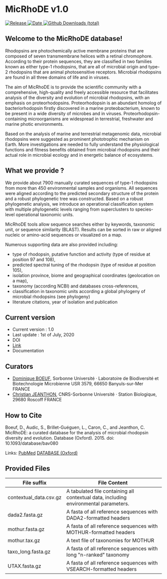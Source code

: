 <!-- Headings -->
# MicRhoDE v1.0
[![Release](https://img.shields.io/badge/release-1.0-blue.svg)
![Date](https://img.shields.io/badge/date-01%20July%202020-lightgrey.svg)
![Github Downloads
(total)](https://img.shields.io/github/downloads/roskobaz/micrhode/total.svg)](https://github.com/roskobaz/micrhode/releases)

## Welcome to the MicRhoDE database!
<p>Rhodopsins are photochemically active membrane proteins that are composed of seven transmembrane helices with a retinal chromophore. According to their protein sequences, they are classified in two families known as either type-1 rhodopsins, that are all of microbial origin and type-2 rhodopsins that are animal photosensitive receptors. Microbial rhodopsins are found in all three domains of life and in viruses.</p>

<p>The aim of MicRhoDE is to provide the scientific community with a comprehensive, high-quality and freely accessible resource that facilitates analysis of the diversity and evolution of microbial rhodopsins, with an emphasis on proteorhodopsins. Proteorhodopsin is an abundant homolog of bacteriorhodopsin firstly discovered in a marine proteobacterium, known to be present in a wide diversity of microbes and in viruses. Proteorhodopsin-containing microorganisms are widespread in terrestrial, freshwater and marine photic environments.</p>

<p>Based on the analysis of marine and terrestrial metagenomic data, microbial rhodopsins were suggested as prominent phototrophic mechanism on Earth. More investigations are needed to fully understand the physiological functions and fitness benefits obtained from microbial rhodopsins and their actual role in microbial ecology and in energetic balance of ecosystems.</p>

## What we provide ?
<p>We provide about 7900 manually curated sequences of type-1 rhodopsins from more than 450 environmental samples and organisms. All sequences were aligned according to the predicted secondary structure of the protein and a robust phylogenetic tree was constructed. Based on a robust phylogenetic analysis, we introduce an operational classification system with multiple phylogenetic levels ranging from superclusters to species-level operational taxonomic units.</p>

<p>MicRhoDE tools allow sequence searches either by keywords, taxonomic unit, or sequence similarity (BLAST). Results can be sorted in raw or aligned nucleic or amino-acid sequences or visualized on a map.</p>

Numerous supporting data are also provided including:
* type of rhodopsin, putative function and activity (type of residue at position 97 and 108),
* predicted spectral tuning of the rhodopsin (type of residue at position 105),
* isolation province, biome and geographical coordinates (geolocation on a map),
* taxonomy (according NCBI) and databases cross-references,
* classification in taxonomic units according a global phylogeny of microbial rhodopsins (see phylogeny)
* literature citations, year of isolation and publication

## Current version
* Current version : 1.0
* Last update : 1st of July, 2020 
* DOI
* [Link](https://github.com/roskobaz/micrhode/releases)
* Documentation

## Curators

* [Dominique BOEUF](mailto:dboeuf@sb-roscoff.fr), Sorbonne Université · Laboratoire de Biodiversité et Biotechnologie Microbienne USR 3579, 66650 Banyuls-sur-Mer FRANCE
* [Christian JEANTHON](mailto:jeanthon@sb-roscoff.fr), CNRS-Sorbonne Université · Station Biologique, 29680 Roscoff FRANCE

## How to Cite
Boeuf, D., Audic, S., Brillet-Guéguen, L., Caron, C., and Jeanthon, C. MicRhoDE: a curated database for the analysis of microbial rhodopsin diversity and evolution. Database (Oxford). 2015. doi: 10.1093/database/bav080

Links: [PubMed](https://pubmed.ncbi.nlm.nih.gov/26286928/)
[DATABASE (Oxford)](https://academic.oup.com/database/article/doi/10.1093/database/bav080/2433213)

## Provided Files

|File suffix             |File Content                                                                          |
|------------------------|--------------------------------------------------------------------------------------|
|contextual_data.csv.gz  |A tabulated file containing all contextual data, including environmental parameters.  |
|dada2.fasta.gz          |A fasta of all reference sequences with DADA2-formatted headers                       |
|mothur.fasta.gz         |A fasta of all reference sequences with MOTHUR-formatted headers                      |
|mothur.tax.gz           |A text file of taxonomies for MOTHUR                                                  |
|taxo_long.fasta.gz      |A fasta of all reference sequences with long "n-ranked" taxonomy                      |
|UTAX.fasta.gz           |A fasta of all reference sequences with VSEARCH-formatted headers                     |
